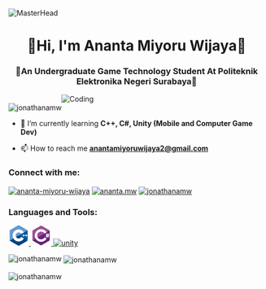 <img align="center" width="1080" src="https://media2.giphy.com/media/SSM6HdOicCahnOZ5hM/giphy.gif?cid=ecf05e4710lmi0vyqe3kp9kswp9jil272nnkpx3dqul8tkr2&ep=v1_gifs_search&rid=giphy.gif&ct=g" alt="MasterHead">
<h1 align="center">👋Hi, I'm Ananta Miyoru Wijaya👋</h1>
<h3 align="center">🏫An Undergraduate Game Technology Student At Politeknik Elektronika Negeri Surabaya🏫</h3>
<img align="right" alt="Coding" width="400" src="https://media.tenor.com/41I-iMyClCgAAAAd/programmer-programming.gif">


<p align="left"> <img src="https://komarev.com/ghpvc/?username=jonathanamw&label=Profile%20views&color=0e75b6&style=flat" alt="jonathanamw" /> </p>

- 🌱 I’m currently learning **C++, C#, Unity (Mobile and Computer Game Dev)**

- 📫 How to reach me **anantamiyoruwijaya2@gmail.com**

<h3 align="left">Connect with me:</h3>
<p align="left">
<a href="https://linkedin.com/in/ananta-miyoru-wijaya" target="blank"><img align="center" src="https://raw.githubusercontent.com/rahuldkjain/github-profile-readme-generator/master/src/images/icons/Social/linked-in-alt.svg" alt="ananta-miyoru-wijaya" height="30" width="40" /></a>
<a href="https://instagram.com/ananta.mw" target="blank"><img align="center" src="https://raw.githubusercontent.com/rahuldkjain/github-profile-readme-generator/master/src/images/icons/Social/instagram.svg" alt="ananta.mw" height="30" width="40" /></a>
<a href="https://www.hackerrank.com/jonathanamw" target="blank"><img align="center" src="https://raw.githubusercontent.com/rahuldkjain/github-profile-readme-generator/master/src/images/icons/Social/hackerrank.svg" alt="jonathanamw" height="30" width="40" /></a>
</p>

<h3 align="left">Languages and Tools:</h3>
<p align="left"> <a href="https://www.w3schools.com/cpp/" target="_blank" rel="noreferrer"> <img src="https://raw.githubusercontent.com/devicons/devicon/master/icons/cplusplus/cplusplus-original.svg" alt="cplusplus" width="40" height="40"/> </a> <a href="https://www.w3schools.com/cs/" target="_blank" rel="noreferrer"> <img src="https://raw.githubusercontent.com/devicons/devicon/master/icons/csharp/csharp-original.svg" alt="csharp" width="40" height="40"/> </a> <a href="https://unity.com/" target="_blank" rel="noreferrer"> <img src="https://www.vectorlogo.zone/logos/unity3d/unity3d-icon.svg" alt="unity" width="40" height="40"/> </a> </p>

<p><img align="left" src="https://github-readme-stats.vercel.app/api/top-langs?username=jonathanamw&show_icons=true&locale=en&layout=compact" alt="jonathanamw" /></p>

<p>&nbsp;<img align="center" src="https://github-readme-stats.vercel.app/api?username=jonathanamw&show_icons=true&locale=en" alt="jonathanamw" /></p>

<p><img align="center" src="https://github-readme-streak-stats.herokuapp.com/?user=jonathanamw&" alt="jonathanamw" /></p>

